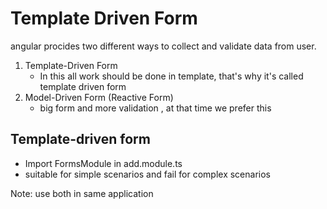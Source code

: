 # Template Driven Form

angular procides two different ways to collect and validate data from user.

1. Template-Driven Form
    - In this all work should be done in template, that's why it's called template driven form
3. Model-Driven Form (Reactive Form)
    - big form and more validation , at that time we prefer this 
   
   
## Template-driven form
  
  - Import FormsModule in add.module.ts
  - suitable for simple scenarios and fail for complex scenarios
  
  Note: use both in same application
  
  
